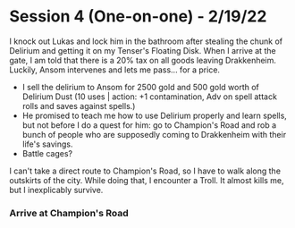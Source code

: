 # Session 4 (One-on-one) - 2/19/22

I knock out Lukas and lock him in the bathroom after stealing the chunk of Delirium and getting it on my Tenser's Floating Disk. When I arrive at the gate, I am told that there is a 20% tax on all goods leaving Drakkenheim. Luckily, Ansom intervenes and lets me pass... for a price. 

- I sell the delirium to Ansom for 2500 gold and 500 gold worth of Delirium Dust (10 uses | action: +1 contamination, Adv on spell attack rolls and saves against spells.)
- He promised to teach me how to use Delirium properly and learn spells, but not before I do a quest for him: go to Champion's Road and rob a bunch of people who are supposedly coming to Drakkenheim with their life's savings.
- Battle cages? 

I can't take a direct route to Champion's Road, so I have to walk along the outskirts of the city. While doing that, I encounter a Troll. It almost kills me, but I inexplicably survive.

### Arrive at Champion's Road
